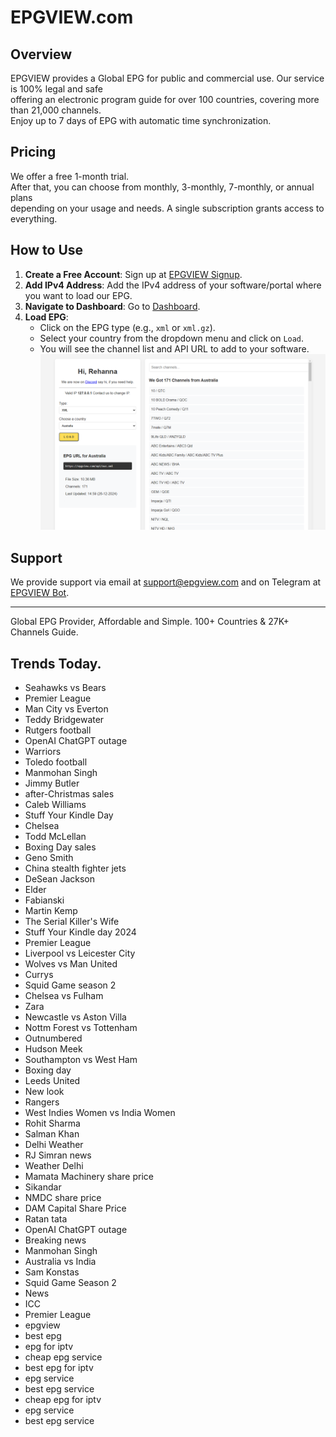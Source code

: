 # EPGVIEW.com



## Overview
EPGVIEW provides a Global EPG for public and commercial use. Our service is 100% legal and safe\
offering an electronic program guide for over 100 countries, covering more than 21,000 channels.\
Enjoy up to 7 days of EPG with automatic time synchronization.

## Pricing
We offer a free 1-month trial. \
After that, you can choose from monthly, 3-monthly, 7-monthly, or annual plans \
depending on your usage and needs. A single subscription grants access to everything.

## How to Use
1. **Create a Free Account**: Sign up at [EPGVIEW Signup](https://epgview.com/signup.php).
2. **Add IPv4 Address**: Add the IPv4 address of your software/portal where you want to load our EPG.
3. **Navigate to Dashboard**: Go to [Dashboard](https://epgview.com/dashboard.php).
4. **Load EPG**:
   - Click on the EPG type (e.g., `xml` or `xml.gz`).
   - Select your country from the dropdown menu and click on `Load`.
   - You will see the channel list and API URL to add to your software.
![EPGVIEW](img/dashboard.png)
## Support
We provide support via email at [support@epgview.com](mailto:support@epgview.com) and on Telegram at [EPGVIEW Bot](https://t.me/epgview_bot).

---

Global EPG Provider, Affordable and Simple. 100+ Countries & 27K+ Channels Guide.

## Trends Today.

- Seahawks vs Bears
- Premier League
- Man City vs Everton
- Teddy Bridgewater
- Rutgers football
- OpenAI ChatGPT outage
- Warriors
- Toledo football
- Manmohan Singh
- Jimmy Butler
- after-Christmas sales
- Caleb Williams
- Stuff Your Kindle Day
- Chelsea
- Todd McLellan
- Boxing Day sales
- Geno Smith
- China stealth fighter jets
- DeSean Jackson
- Elder
- Fabianski
- Martin Kemp
- The Serial Killer's Wife
- Stuff Your Kindle day 2024
- Premier League
- Liverpool vs Leicester City
- Wolves vs Man United
- Currys
- Squid Game season 2
- Chelsea vs Fulham
- Zara
- Newcastle vs Aston Villa
- Nottm Forest vs Tottenham
- Outnumbered
- Hudson Meek
- Southampton vs West Ham
- Boxing day
- Leeds United
- New look
- Rangers
- West Indies Women vs India Women
- Rohit Sharma
- Salman Khan
- Delhi Weather
- RJ Simran news
- Weather Delhi
- Mamata Machinery share price
- Sikandar
- NMDC share price
- DAM Capital Share Price
- Ratan tata
- OpenAI ChatGPT outage
- Breaking news
- Manmohan Singh
- Australia vs India
- Sam Konstas
- Squid Game Season 2
- News
- ICC
- Premier League
- epgview
- best epg
- epg for iptv
- cheap epg service
- best epg for iptv
- epg service
- best epg service
- cheap epg for iptv
- epg service
- best epg service
